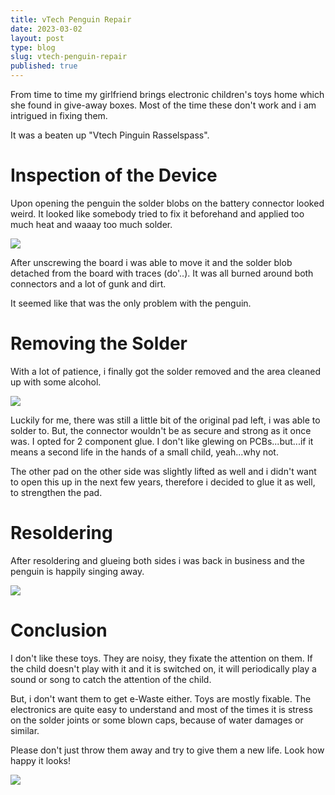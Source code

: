 ```yaml
---
title: vTech Penguin Repair
date: 2023-03-02
layout: post
type: blog
slug: vtech-penguin-repair
published: true
---
```


From time to time my girlfriend brings electronic children's toys home which she found in give-away boxes. Most of the time these don't work and i am intrigued in fixing them.

It was a beaten up "Vtech Pinguin Rasselspass".

# Inspection of the Device
Upon opening the penguin the solder blobs on the battery connector looked weird. It looked like somebody tried to fix it beforehand and applied too much heat and waaay too much solder.

![]({{site.baseurl}}/img/posts/2023/PXL_20230302_104629543.jpg)

After unscrewing the board i was able to move it and the solder blob detached from the board with traces (do'..). It was all burned around both connectors and a lot of gunk and dirt.

It seemed like that was the only problem with the penguin.

# Removing the Solder
With a lot of patience, i finally got the solder removed and the area cleaned up with some alcohol.

![]({{site.baseurl}}/img/posts/2023/PXL_20230302_104622557.jpg)

Luckily for me, there was still a little bit of the original pad left, i was able to solder to. But, the connector wouldn't be as secure and strong as it once was. I opted for 2 component glue. I don't like glewing on PCBs...but...if it means a second life in the hands of a small child, yeah...why not.

The other pad on the other side was slightly lifted as well and i didn't want to open this up in the next few years, therefore i decided to glue it as well, to strengthen the pad.

# Resoldering
After resoldering and glueing both sides i was back in business and the penguin is happily singing away.

![]({{site.baseurl}}/img/posts/2023/PXL_20230302_110930399.jpg)

# Conclusion
I don't like these toys. They are noisy, they fixate the attention on them. If the child doesn't play with it and it is switched on, it will periodically play a sound or song to catch the attention of the child. 

But, i don't want them to get e-Waste either. Toys are mostly fixable. The electronics are quite easy to understand and most of the times it is stress on the solder joints or some blown caps, because of water damages or similar.

Please don't just throw them away and try to give them a new life. Look how happy it looks!

![]({{site.baseurl}}/img/posts/2023/PXL_20230302_114300697.jpg)
